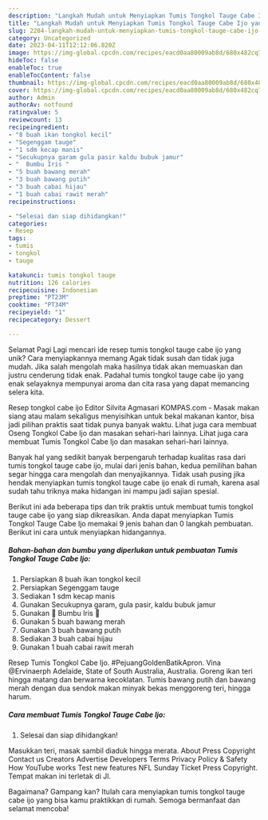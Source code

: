 ```yaml
---
description: "Langkah Mudah untuk Menyiapkan Tumis Tongkol Tauge Cabe Ijo yang Lezat, Sempurna"
title: "Langkah Mudah untuk Menyiapkan Tumis Tongkol Tauge Cabe Ijo yang Lezat, Sempurna"
slug: 2284-langkah-mudah-untuk-menyiapkan-tumis-tongkol-tauge-cabe-ijo-yang-lezat-sempurna
category: Uncategorized
date: 2023-04-11T12:12:06.820Z
image: https://img-global.cpcdn.com/recipes/eacd0aa80009ab8d/680x482cq70/tumis-tongkol-tauge-cabe-ijo-foto-resep-utama.jpg
hideToc: false
enableToc: true
enableTocContent: false
thumbnail: https://img-global.cpcdn.com/recipes/eacd0aa80009ab8d/680x482cq70/tumis-tongkol-tauge-cabe-ijo-foto-resep-utama.jpg
cover: https://img-global.cpcdn.com/recipes/eacd0aa80009ab8d/680x482cq70/tumis-tongkol-tauge-cabe-ijo-foto-resep-utama.jpg
author: Admin
authorAv: notfound
ratingvalue: 5
reviewcount: 13
recipeingredient:
- "8 buah ikan tongkol kecil"
- "Segenggam tauge"
- "1 sdm kecap manis"
- "Secukupnya garam gula pasir kaldu bubuk jamur"
- "  Bumbu Iris "
- "5 buah bawang merah"
- "3 buah bawang putih"
- "3 buah cabai hijau"
- "1 buah cabai rawit merah"
recipeinstructions:

- "Selesai dan siap dihidangkan!"
categories:
- Resep
tags:
- tumis
- tongkol
- tauge

katakunci: tumis tongkol tauge 
nutrition: 126 calories
recipecuisine: Indonesian
preptime: "PT23M"
cooktime: "PT34M"
recipeyield: "1"
recipecategory: Dessert

---
```



Selamat Pagi Lagi mencari ide resep tumis tongkol tauge cabe ijo yang unik? Cara menyiapkannya memang Agak tidak susah dan tidak juga mudah. Jika salah mengolah maka hasilnya tidak akan memuaskan dan justru cenderung tidak enak. Padahal tumis tongkol tauge cabe ijo yang enak selayaknya mempunyai aroma dan cita rasa yang dapat memancing selera kita.


Resep tongkol cabe ijo Editor Silvita Agmasari KOMPAS.com - Masak makan siang atau malam sekaligus menyisihkan untuk bekal makanan kantor, bisa jadi pilihan praktis saat tidak punya banyak waktu. Lihat juga cara membuat Oseng Tongkol Cabe Ijo dan masakan sehari-hari lainnya. Lihat juga cara membuat Tumis Tongkol Cabe Ijo dan masakan sehari-hari lainnya.

Banyak hal yang sedikit banyak berpengaruh terhadap kualitas rasa dari tumis tongkol tauge cabe ijo, mulai dari jenis bahan, kedua pemilihan bahan segar hingga cara mengolah dan menyajikannya. Tidak usah pusing jika hendak menyiapkan tumis tongkol tauge cabe ijo enak di rumah, karena asal sudah tahu triknya maka hidangan ini mampu jadi sajian spesial.


Berikut ini ada beberapa tips dan trik praktis untuk membuat tumis tongkol tauge cabe ijo yang siap dikreasikan. Anda dapat menyiapkan Tumis Tongkol Tauge Cabe Ijo memakai 9 jenis bahan dan 0 langkah pembuatan. Berikut ini cara untuk menyiapkan hidangannya.

<!--inarticleads1-->

##### Bahan-bahan dan bumbu yang diperlukan untuk pembuatan Tumis Tongkol Tauge Cabe Ijo:

1. Persiapkan 8 buah ikan tongkol kecil
1. Persiapkan Segenggam tauge
1. Sediakan 1 sdm kecap manis
1. Gunakan Secukupnya garam, gula pasir, kaldu bubuk jamur
1. Gunakan  🌿 Bumbu Iris 🌿
1. Gunakan 5 buah bawang merah
1. Gunakan 3 buah bawang putih
1. Sediakan 3 buah cabai hijau
1. Gunakan 1 buah cabai rawit merah


Resep Tumis Tongkol Cabe Ijo. #PejuangGoldenBatikApron. Vina @Ervinaerph Adelaide, State of South Australia, Australia. Goreng ikan teri hingga matang dan berwarna kecoklatan. Tumis bawang putih dan bawang merah dengan dua sendok makan minyak bekas menggoreng teri, hingga harum. 

<!--inarticleads2-->

##### Cara membuat Tumis Tongkol Tauge Cabe Ijo:


1. Selesai dan siap dihidangkan!

Masukkan teri, masak sambil diaduk hingga merata. About Press Copyright Contact us Creators Advertise Developers Terms Privacy Policy &amp; Safety How YouTube works Test new features NFL Sunday Ticket Press Copyright. Tempat makan ini terletak di Jl. 

Bagaimana? Gampang kan? Itulah cara menyiapkan tumis tongkol tauge cabe ijo yang bisa kamu praktikkan di rumah. Semoga bermanfaat dan selamat mencoba!
